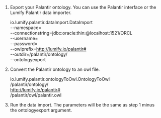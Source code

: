 
1. Export your Palantir ontology. You can use the Palantir interface or the Lumify Palantir data importer.
      
      io.lumify.palantir.dataImport.DataImport \
        --namespace=<oracle namespace> \
        --connectionstring=jdbc:oracle:thin:@localhost:1521/ORCL \
        --username=<oracleUsername> \
        --password=<oraclePassword> \
        --owlprefix=http://lumify.io/palantir# \
        --outdir=/palantir/ontology/ \
        --ontologyexport
        
2. Convert the Palantir ontology to an owl file.

      io.lumify.palantir.ontologyToOwl.OntologyToOwl \
        /palantir/ontology/ \
        http://lumify.io/palantir# \
        /palantir/owl/palantir.owl
        
3. Run the data import. The parameters will be the same as step 1 minus the ontologyexport argument.
